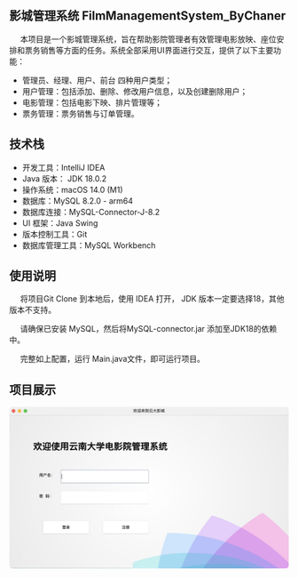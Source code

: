 ## 影城管理系统 FilmManagementSystem_ByChaner
&#160;&#160;&#160;&#160; 本项目是一个影城管理系统，旨在帮助影院管理者有效管理电影放映、座位安排和票务销售等方面的任务。系统全部采用UI界面进行交互，提供了以下主要功能：
- 管理员、经理、用户、前台 四种用户类型；
- 用户管理：包括添加、删除、修改用户信息，以及创建删除用户；
- 电影管理：包括电影下映、排片管理等；
- 票务管理：票务销售与订单管理。

## 技术栈
- 开发工具：IntelliJ IDEA
- Java 版本： JDK 18.0.2
- 操作系统：macOS 14.0 (M1)
- 数据库：MySQL 8.2.0 - arm64
- 数据库连接：MySQL-Connector-J-8.2
- UI 框架：Java Swing
- 版本控制工具：Git
- 数据库管理工具：MySQL Workbench

## 使用说明
&#160;&#160;&#160;&#160; 将项目Git Clone 到本地后，使用 IDEA 打开，
JDK 版本一定要选择18，其他版本不支持。

&#160;&#160;&#160;&#160; 请确保已安装 MySQL，然后将MySQL-connector.jar
添加至JDK18的依赖中。

&#160;&#160;&#160;&#160; 完整如上配置，运行 Main.java文件，即可运行项目。
## 项目展示
![](https://github.com/ICHANER/FilmManagementSystem_Chaner/blob/main/CinemaManagement_NEW_PROJECT/src/View/homepage.png?raw=true)
